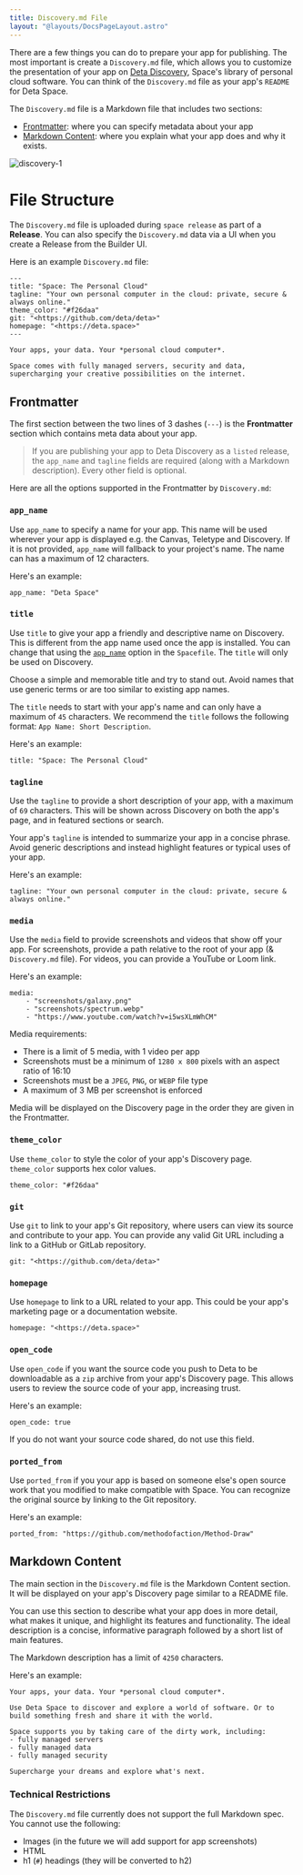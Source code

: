 ```yaml
---
title: Discovery.md File
layout: "@layouts/DocsPageLayout.astro"
---
```


There are a few things you can do to prepare your app for publishing. The most important is create a `Discovery.md` file, which allows you to customize the presentation of your app on [Deta Discovery](/docs/en/use/space-apps/discovery), Space's library of personal cloud software. You can think of the `Discovery.md` file as your app's `README` for Deta Space.

The `Discovery.md` file is a Markdown file that includes two sections:

- [Frontmatter](#frontmatter): where you can specify metadata about your app
- [Markdown Content](#markdown-content): where you explain what your app does and why it exists.

![discovery-1](/docs_assets/publish/discovery-md-1.png)

# File Structure

The `Discovery.md` file is uploaded during `space release` as part of a **Release**. You can also specify the `Discovery.md` data via a UI when you create a Release from the Builder UI.

Here is an example `Discovery.md` file:

```
---
title: "Space: The Personal Cloud"
tagline: "Your own personal computer in the cloud: private, secure & always online."
theme_color: "#f26daa"
git: "<https://github.com/deta/deta>"
homepage: "<https://deta.space>"
---

Your apps, your data. Your *personal cloud computer*.

Space comes with fully managed servers, security and data, supercharging your creative possibilities on the internet.
```

## Frontmatter

The first section between the two lines of 3 dashes (`---`) is the **Frontmatter** section which contains meta data about your app.

> If you are publishing your app to Deta Discovery as a `listed` release, the `app_name` and `tagline` fields are required (along with a Markdown description). Every other field is optional.

Here are all the options supported in the Frontmatter by `Discovery.md`:

### `app_name`

Use `app_name` to specify a name for your app. This name will be used wherever your app is displayed e.g. the Canvas, Teletype and Discovery. If it is not provided, `app_name` will fallback to your project's name. The name can has a maximum of 12 characters.

Here's an example:

```
app_name: "Deta Space"
```

### `title`

Use `title` to give your app a friendly and descriptive name on Discovery. This is different from the app name used once the app is installed. You can change that using the [`app_name`](/docs/en/build/reference/spacefile#app_name) option in the `Spacefile`. The `title` will only be used on Discovery.

Choose a simple and memorable title and try to stand out. Avoid names that use generic terms or are too similar to existing app names.

The `title` needs to start with your app's name and can only have a maximum of `45` characters. We recommend the `title` follows the following format: `App Name: Short Description`.

Here's an example:

```
title: "Space: The Personal Cloud"
```

### `tagline`

Use the `tagline` to provide a short description of your app, with a maximum of `69` characters. This will be shown across Discovery on both the app's page, and in featured sections or search.

Your app's `tagline` is intended to summarize your app in a concise phrase. Avoid generic descriptions and instead highlight features or typical uses of your app.

Here's an example:

```
tagline: "Your own personal computer in the cloud: private, secure & always online."
```

### `media`

Use the `media` field to provide screenshots and videos that show off your app. For screenshots, provide a path relative to the root of your app (& `Discovery.md` file). For videos, you can provide a YouTube or Loom link.

Here's an example:

```
media:
    - "screenshots/galaxy.png"
    - "screenshots/spectrum.webp"
    - "https://www.youtube.com/watch?v=i5wsXLmWhCM"
```

Media requirements:
- There is a limit of 5 media, with 1 video per app
- Screenshots must be a minimum of `1280 x 800` pixels with an aspect ratio of 16:10
- Screenshots must be a `JPEG`, `PNG`, or `WEBP` file type
- A maximum of 3 MB per screenshot is enforced

Media will be displayed on the Discovery page in the order they are given in the Frontmatter.

### `theme_color`

Use `theme_color` to style the color of your app's Discovery page. `theme_color` supports hex color values.

```
theme_color: "#f26daa"
```

### `git`

Use `git` to link to your app's Git repository, where users can view its source and contribute to your app. You can provide any valid Git URL including a link to a GitHub or GitLab repository.

```
git: "<https://github.com/deta/deta>"
```

### `homepage`

Use `homepage` to link to a URL related to your app. This could be your app's marketing page or a documentation website.

```
homepage: "<https://deta.space>"
```

### `open_code`

Use `open_code` if you want the source code you push to Deta to be downloadable as a `zip` archive from your app's Discovery page. This allows users to review the source code of your app, increasing trust. 

Here's an example:
```
open_code: true
```

If you do not want your source code shared, do not use this field.

### `ported_from`

Use `ported_from` if you your app is based on someone else's open source work that you modified to make compatible with Space. You can recognize the original source by linking to the Git repository.

Here's an example:
```
ported_from: "https://github.com/methodofaction/Method-Draw"
```

## Markdown Content

The main section in the `Discovery.md` file is the Markdown Content section. It will be displayed on your app's Discovery page similar to a README file.

You can use this section to describe what your app does in more detail, what makes it unique, and highlight its features and functionality. The ideal description is a concise, informative paragraph followed by a short list of main features.

The Markdown description has a limit of `4250` characters.

Here's an example:

```
Your apps, your data. Your *personal cloud computer*.

Use Deta Space to discover and explore a world of software. Or to build something fresh and share it with the world.

Space supports you by taking care of the dirty work, including:
- fully managed servers
- fully managed data
- fully managed security

Supercharge your dreams and explore what's next.
```

### Technical Restrictions

The `Discovery.md` file currently does not support the full Markdown spec. You cannot use the following:

- Images (in the future we will add support for app screenshots)
- HTML
- h1 (`#`) headings (they will be converted to h2)